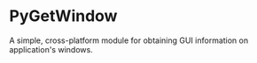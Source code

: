 PyGetWindow
===========

A simple, cross-platform module for obtaining GUI information on application's windows.
